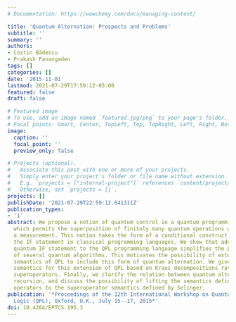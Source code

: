 ```yaml
---
# Documentation: https://wowchemy.com/docs/managing-content/

title: 'Quantum Alternation: Prospects and Problems'
subtitle: ''
summary: ''
authors:
- Costin Bădescu
- Prakash Panangaden
tags: []
categories: []
date: '2015-11-01'
lastmod: 2021-07-29T17:59:12-05:00
featured: false
draft: false

# Featured image
# To use, add an image named `featured.jpg/png` to your page's folder.
# Focal points: Smart, Center, TopLeft, Top, TopRight, Left, Right, BottomLeft, Bottom, BottomRight.
image:
  caption: ''
  focal_point: ''
  preview_only: false

# Projects (optional).
#   Associate this post with one or more of your projects.
#   Simply enter your project's folder or file name without extension.
#   E.g. `projects = ["internal-project"]` references `content/project/deep-learning/index.md`.
#   Otherwise, set `projects = []`.
projects: []
publishDate: '2021-07-29T22:59:12.641311Z'
publication_types:
- '1'
abstract: We propose a notion of quantum control in a quantum programming language
  which permits the superposition of finitely many quantum operations without performing
  a measurement. This notion takes the form of a conditional construct similar to
  the IF statement in classical programming languages. We show that adding such a
  quantum IF statement to the QPL programming language simplifies the presentation
  of several quantum algorithms. This motivates the possibility of extending the denotational
  semantics of QPL to include this form of quantum alternation. We give a denotational
  semantics for this extension of QPL based on Kraus decompositions rather than on
  superoperators. Finally, we clarify the relation between quantum alternation and
  recursion, and discuss the possibility of lifting the semantics defined by Kraus
  operators to the superoperator semantics defined by Selinger.
publication: '*Proceedings of the 12th International Workshop on Quantum Physics and
  Logic (QPL), Oxford, U.K., July 15--17, 2015*'
doi: 10.4204/EPTCS.195.3
---
```

